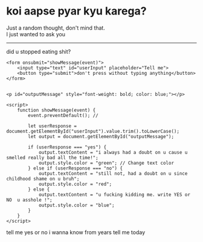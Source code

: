 <!DOCTYPE html>
<html>
<head>
    <title>Hey, I wanna ask you something</title>
</head>
<body>
    <h1>koi aapse pyar kyu karega?</h1>
    <p>Just a random thought, don't mind that.<br> I just wanted to ask you <hr> did u stopped eating shit?</p>

    <form onsubmit="showMessage(event)">
        <input type="text" id="userInput" placeholder="Tell me">
        <button type="submit">don't press without typing anything</button>
    </form>

    
    <p id="outputMessage" style="font-weight: bold; color: blue;"></p>

    <script>
        function showMessage(event) {
            event.preventDefault(); // 

            let userResponse = document.getElementById("userInput").value.trim().toLowerCase();
            let output = document.getElementById("outputMessage");

            if (userResponse === "yes") {
                output.textContent = "i always had a doubt on u cause u smelled really bad all the time!";
                output.style.color = "green"; // Change text color
            } else if (userResponse === "no") {
                output.textContent = "still not, had a doubt on u since childhood shame on u bruh";
                output.style.color = "red";
            } else {
                output.textContent = "u fucking kidding me. write YES or NO  u asshole !";
                output.style.color = "blue";
            }
        }
    </script>
    
    
<p>tell me yes or no i wanna know from years tell me today</p>
</body>
</html>
